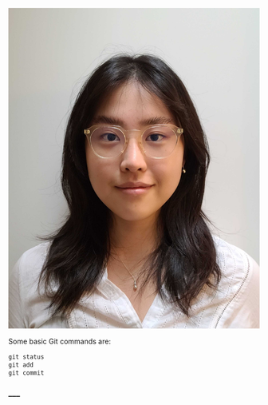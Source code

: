 
![This is an image](https://raw.githubusercontent.com/iggyim/egunim/main/images/HeadShot.jpg)

Some basic Git commands are:
```
git status
git add
git commit
```

### ___

